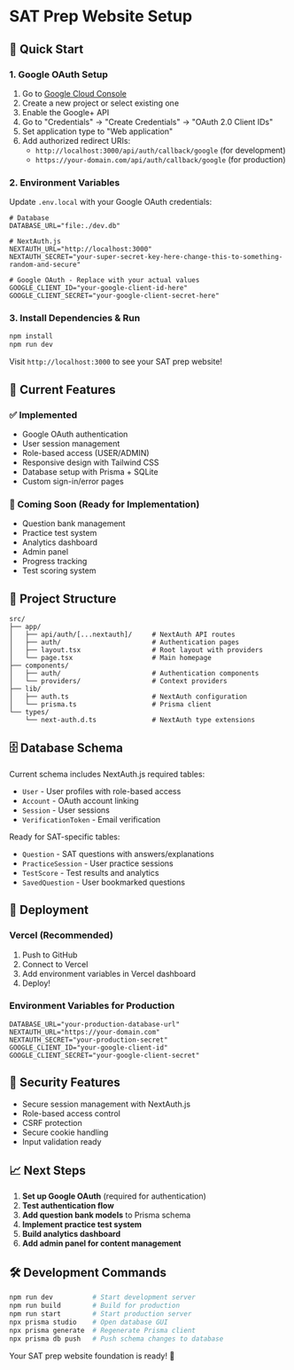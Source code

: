 # SAT Prep Website Setup

## 🚀 Quick Start

### 1. Google OAuth Setup

1. Go to [Google Cloud Console](https://console.cloud.google.com/)
2. Create a new project or select existing one
3. Enable the Google+ API
4. Go to "Credentials" → "Create Credentials" → "OAuth 2.0 Client IDs"
5. Set application type to "Web application"
6. Add authorized redirect URIs:
   - `http://localhost:3000/api/auth/callback/google` (for development)
   - `https://your-domain.com/api/auth/callback/google` (for production)

### 2. Environment Variables

Update `.env.local` with your Google OAuth credentials:

```env
# Database
DATABASE_URL="file:./dev.db"

# NextAuth.js
NEXTAUTH_URL="http://localhost:3000"
NEXTAUTH_SECRET="your-super-secret-key-here-change-this-to-something-random-and-secure"

# Google OAuth - Replace with your actual values
GOOGLE_CLIENT_ID="your-google-client-id-here"
GOOGLE_CLIENT_SECRET="your-google-client-secret-here"
```

### 3. Install Dependencies & Run

```bash
npm install
npm run dev
```

Visit `http://localhost:3000` to see your SAT prep website!

## 🔧 Current Features

### ✅ Implemented
- Google OAuth authentication
- User session management
- Role-based access (USER/ADMIN)
- Responsive design with Tailwind CSS
- Database setup with Prisma + SQLite
- Custom sign-in/error pages

### 🚧 Coming Soon (Ready for Implementation)
- Question bank management
- Practice test system
- Analytics dashboard
- Admin panel
- Progress tracking
- Test scoring system

## 📁 Project Structure

```
src/
├── app/
│   ├── api/auth/[...nextauth]/     # NextAuth API routes
│   ├── auth/                       # Authentication pages
│   ├── layout.tsx                  # Root layout with providers
│   └── page.tsx                    # Main homepage
├── components/
│   ├── auth/                       # Authentication components
│   └── providers/                  # Context providers
├── lib/
│   ├── auth.ts                     # NextAuth configuration
│   └── prisma.ts                   # Prisma client
└── types/
    └── next-auth.d.ts              # NextAuth type extensions
```

## 🗄️ Database Schema

Current schema includes NextAuth.js required tables:
- `User` - User profiles with role-based access
- `Account` - OAuth account linking
- `Session` - User sessions
- `VerificationToken` - Email verification

Ready for SAT-specific tables:
- `Question` - SAT questions with answers/explanations
- `PracticeSession` - User practice sessions
- `TestScore` - Test results and analytics
- `SavedQuestion` - User bookmarked questions

## 🚀 Deployment

### Vercel (Recommended)
1. Push to GitHub
2. Connect to Vercel
3. Add environment variables in Vercel dashboard
4. Deploy!

### Environment Variables for Production
```env
DATABASE_URL="your-production-database-url"
NEXTAUTH_URL="https://your-domain.com"
NEXTAUTH_SECRET="your-production-secret"
GOOGLE_CLIENT_ID="your-google-client-id"
GOOGLE_CLIENT_SECRET="your-google-client-secret"
```

## 🔐 Security Features

- Secure session management with NextAuth.js
- Role-based access control
- CSRF protection
- Secure cookie handling
- Input validation ready

## 📈 Next Steps

1. **Set up Google OAuth** (required for authentication)
2. **Test authentication flow**
3. **Add question bank models** to Prisma schema
4. **Implement practice test system**
5. **Build analytics dashboard**
6. **Add admin panel for content management**

## 🛠️ Development Commands

```bash
npm run dev          # Start development server
npm run build        # Build for production
npm run start        # Start production server
npx prisma studio    # Open database GUI
npx prisma generate  # Regenerate Prisma client
npx prisma db push   # Push schema changes to database
```

Your SAT prep website foundation is ready! 🎉
